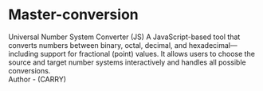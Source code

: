 # Master-conversion
Universal Number System Converter (JS) A JavaScript-based tool that converts numbers between binary, octal, decimal, and hexadecimal—including support for fractional (point) values. It allows users to choose the source and target number systems interactively and handles all possible conversions.
<br>
Author - (CARRY)
